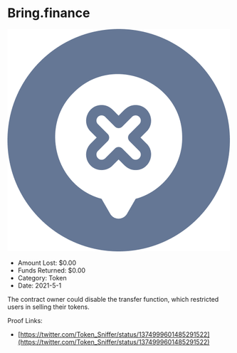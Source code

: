 # Bring.finance
![Bring.finance](/rektimages/Bring.finance.png)
- Amount Lost: $0.00
- Funds Returned: $0.00
- Category: Token
- Date: 2021-5-1

The contract owner could disable the transfer function, which restricted users in selling their tokens.


Proof Links:
- [https://twitter.com/Token_Sniffer/status/1374999601485291522](https://twitter.com/Token_Sniffer/status/1374999601485291522)


